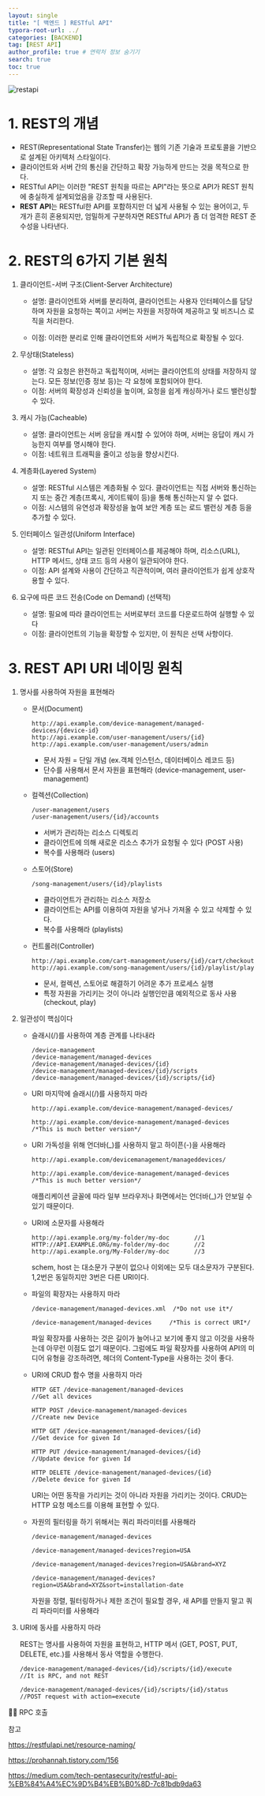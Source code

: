 ```yaml
---
layout: single
title: "[ 백엔드 ] RESTful API"
typora-root-url: ../
categories: [BACKEND]
tag: [REST API]
author_profile: true # 연락처 정보 숨기기
search: true
toc: true
---
```


![restapi](/images/2024-08-23-first/restapi.png)

# 1. REST의 개념

- REST(Representational State Transfer)는 웹의 기존 기술과 프로토콜을 기반으로 설계된 아키텍처 스타일이다.
- 클라이언트와 서버 간의 통신을 간단하고 확장 가능하게 만드는 것을 목적으로 한다.
- RESTful API는 이러한 "REST 원칙을 따르는 API"라는 뜻으로 API가 REST 원칙에 충실하게 설계되었음을 강조할 때 사용된다.
- **REST API**는 RESTful한 API를 포함하지만 더 넓게 사용될 수 있는 용어이고, 두 개가 흔히 혼용되지만, 엄밀하게 구분하자면 RESTful API가 좀 더 엄격한 REST 준수성을 나타낸다.

# 2. REST의 6가지 기본 원칙

1. 클라이언트-서버 구조(Client-Server Architecture)

   - 설명: 클라이언트와 서버를 분리하여, 클라이언트는 사용자 인터페이스를 담당하며 자원을 요청하는 쪽이고 서버는 자원을 저장하여 제공하고 및 비즈니스 로직을 처리한다.

   - 이점: 이러한 분리로 인해 클라이언트와 서버가 독립적으로 확장될 수 있다.

2. 무상태(Stateless)

   - 설명: 각 요청은 완전하고 독립적이며, 서버는 클라이언트의 상태를 저장하지 않는다. 모든 정보(인증 정보 등)는 각 요청에 포함되어야 한다.
   - 이점: 서버의 확장성과 신뢰성을 높이며, 요청을 쉽게 캐싱하거나 로드 밸런싱할 수 있다.

3. 캐시 가능(Cacheable)

   - 설명: 클라이언트는 서버 응답을 캐시할 수 있어야 하며, 서버는 응답이 캐시 가능한지 여부를 명시해야 한다.
   - 이점: 네트워크 트래픽을 줄이고 성능을 향상시킨다.

4. 계층화(Layered System)

   - 설명: RESTful 시스템은 계층화될 수 있다. 클라이언트는 직접 서버와 통신하는지 또는 중간 계층(프록시, 게이트웨이 등)을 통해 통신하는지 알 수 없다.
   - 이점: 시스템의 유연성과 확장성을 높여 보안 계층 또는 로드 밸런싱 계층 등을 추가할 수 있다.

5. 인터페이스 일관성(Uniform Interface)

   - 설명: RESTful API는 일관된 인터페이스를 제공해야 하며, 리소스(URL), HTTP 메서드, 상태 코드 등의 사용이 일관되어야 한다.
   - 이점: API 설계와 사용이 간단하고 직관적이며, 여러 클라이언트가 쉽게 상호작용할 수 있다.

6. 요구에 따른 코드 전송(Code on Demand) (선택적)

   - 설명: 필요에 따라 클라이언트는 서버로부터 코드를 다운로드하여 실행할 수 있다
   - 이점: 클라이언트의 기능을 확장할 수 있지만, 이 원칙은 선택 사항이다.

# 3. REST API URI 네이밍 원칙

1. 명사를 사용하여 자원을 표현해라

   - 문서(Document)

     ```
     http://api.example.com/device-management/managed-devices/{device-id}
     http://api.example.com/user-management/users/{id}
     http://api.example.com/user-management/users/admin
     ```

     - 문서 자원 = 단일 개념 (ex.객체 인스턴스, 데이터베이스 레코드 등)
     - 단수를 사용해서 문서 자원을 표현해라 (device-management, user-management)

   - 컬렉션(Collection)

     ```
     /user-management/users
     /user-management/users/{id}/accounts
     ```

     - 서버가 관리하는 리소스 디렉토리
     - 클라이언트에 의해 새로운 리소스 추가가 요청될 수 있다 (POST 사용)
     - 복수를 사용해라 (users)

   - 스토어(Store)

     ```
     /song-management/users/{id}/playlists
     ```

     - 클라이언트가 관리하는 리소스 저장소
     - 클라이언트는 API를 이용하여 자원을 넣거나 가져올 수 있고 삭제할 수 있다.
     - 복수를 사용해라 (playlists)

   - 컨트롤러(Controller)

     ```
     http://api.example.com/cart-management/users/{id}/cart/checkout  http://api.example.com/song-management/users/{id}/playlist/play
     ```

     - 문서, 컬렉션, 스토어로 해결하기 어려운 추가 프로세스 실행
     - 특정 자원을 가리키는 것이 아니라 실행인만큼 예외적으로 동사 사용 (checkout, play)

2. 일관성이 핵심이다

   - 슬래시(/)를 사용하여 계층 관계를 나타내라

     ```
     /device-management
     /device-management/managed-devices
     /device-management/managed-devices/{id}
     /device-management/managed-devices/{id}/scripts
     /device-management/managed-devices/{id}/scripts/{id}
     ```

   - URI 마지막에 슬래시(/)를 사용하지 마라

     ```
     http://api.example.com/device-management/managed-devices/

     http://api.example.com/device-management/managed-devices         /*This is much better version*/
     ```

   - URI 가독성을 위해 언더바(\_)를 사용하지 말고 하이픈(-)을 사용해라

     ```
     http://api.example.com/devicemanagement/manageddevices/

     http://api.example.com/device-management/managed-devices
     /*This is much better version*/
     ```

     애플리케이션 글꼴에 따라 일부 브라우저나 화면에서는 언더바(\_)가 안보일 수 있기 때문이다.

   - URI에 소문자를 사용해라

     ```
     http://api.example.org/my-folder/my-doc       //1
     HTTP://API.EXAMPLE.ORG/my-folder/my-doc       //2
     http://api.example.org/My-Folder/my-doc       //3
     ```

     schem, host 는 대소문가 구분이 없으나 이외에는 모두 대소문자가 구분된다. 1,2번은 동일하지만 3번은 다른 URI이다.

   - 파일의 확장자는 사용하지 마라

     ```
     /device-management/managed-devices.xml  /*Do not use it*/

     /device-management/managed-devices 	/*This is correct URI*/
     ```

     파일 확장자를 사용하는 것은 길이가 늘어나고 보기에 좋지 않고 이것을 사용하는데 아무런 이점도 없기 때문이다. 그럼에도 파일 확장자를 사용하여 API의 미디어 유형을 강조하려면, 헤더의 Content-Type을 사용하는 것이 좋다.

   - URI에 CRUD 함수 명을 사용하지 마라

     ```
     HTTP GET /device-management/managed-devices
     //Get all devices

     HTTP POST /device-management/managed-devices
     //Create new Device

     HTTP GET /device-management/managed-devices/{id}
     //Get device for given Id

     HTTP PUT /device-management/managed-devices/{id}
     //Update device for given Id

     HTTP DELETE /device-management/managed-devices/{id}
     //Delete device for given Id
     ```

     URI는 어떤 동작을 가리키는 것이 아니라 자원을 가리키는 것이다. CRUD는 HTTP 요청 메소드를 이용해 표현할 수 있다.

   - 자원의 필터링을 하기 위해서는 쿼리 파라미터를 사용해라

     ```
     /device-management/managed-devices

     /device-management/managed-devices?region=USA

     /device-management/managed-devices?region=USA&brand=XYZ

     /device-management/managed-devices?region=USA&brand=XYZ&sort=installation-date
     ```

     자원을 정렬, 필터링하거나 제한 조건이 필요할 경우, 새 API를 만들지 말고 쿼리 파라미터를 사용해라

3. URI에 동사를 사용하지 마라

   REST는 명사를 사용하여 자원을 표현하고, HTTP 메서 (GET, POST, PUT, DELETE, etc.)를 사용해서 동사 역할을 수행한다.

   ```
   /device-management/managed-devices/{id}/scripts/{id}/execute
   //It is RPC, and not REST

   /device-management/managed-devices/{id}/scripts/{id}/status
   //POST request with action=execute
   ```

✍🏻 RPC 호출

참고

https://restfulapi.net/resource-naming/

https://prohannah.tistory.com/156

https://medium.com/tech-pentasecurity/restful-api-%EB%84%A4%EC%9D%B4%EB%B0%8D-7c81bdb9da63
